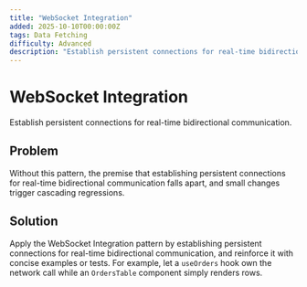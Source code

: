 ```yaml
---
title: "WebSocket Integration"
added: 2025-10-10T00:00:00Z
tags: Data Fetching
difficulty: Advanced
description: "Establish persistent connections for real-time bidirectional communication."
---
```

# WebSocket Integration

Establish persistent connections for real-time bidirectional communication.

## Problem

Without this pattern, the premise that establishing persistent connections for real-time bidirectional communication falls apart, and small changes trigger cascading regressions.

## Solution

Apply the WebSocket Integration pattern by establishing persistent connections for real-time bidirectional communication, and reinforce it with concise examples or tests. For example, let a `useOrders` hook own the network call while an `OrdersTable` component simply renders rows.
